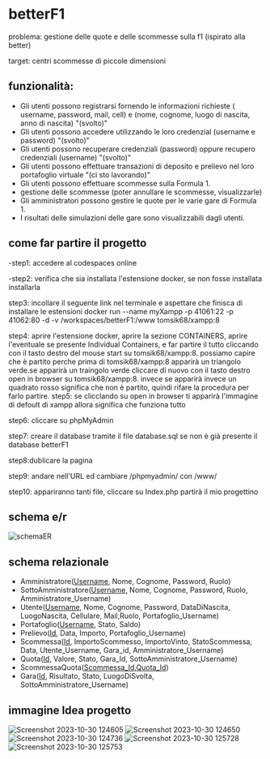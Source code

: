 # betterF1

problema: gestione delle quote e delle scommesse sulla f1 (ispirato alla better)

target: centri scommesse di piccole dimensioni

## funzionalità:
- Gli utenti possono registrarsi fornendo le informazioni richieste ( username, password, mail, cell) e (nome, cognome, luogo di nascita, anno di nascita)    "(svolto)"
- Gli utenti possono accedere utilizzando le loro credenzial (username e password)    "(svolto)"
- Gli utenti possono recuperare credenziali (password) oppure recupero credenziali (username)     "(svolto)"
- Gli utenti possono effettuare transazioni di deposito e prelievo nel loro portafoglio virtuale    "(ci sto lavorando)"
- Gli utenti possono effettuare scommesse sulla Formula 1.
- gestione delle scommesse (poter annullare le scommesse, visualizzarle)
- Gli amministratori possono gestire le quote per le varie gare di Formula 1.
- I risultati delle simulazioni delle gare sono visualizzabili dagli utenti.


## come far partire il progetto
-step1: accedere al codespaces online

-step2: verifica che sia installata l'estensione docker, se non fosse installata installarla

step3: incollare il seguente link nel terminale e aspettare che finisca di installare le estensioni docker run --name myXampp -p 41061:22 -p 41062:80 -d -v /workspaces/betterF1:/www tomsik68/xampp:8

step4: aprire l'estensione docker, aprire la sezione CONTAINERS, aprire l'eventuale se presente Individual Containers, e far partire il tutto cliccando con il tasto destro del mouse start su  tomsik68/xampp:8.  possiamo capire che è partito perche prima di tomsik68/xampp:8 apparirà un triangolo verde.se apparirà un traingolo verde cliccare di nuovo con il tasto destro open in browser su tomsik68/xampp:8. invece se apparirà invece un quadrato rosso significa che non è partito, quindi rifare la procedura per farlo partire.
step5: se clicclando  su open in browser ti apparirà l'immagine di defoult di xampp allora significa che funziona tutto

step6: cliccare su phpMyAdmin

step7: creare il database tramite il file database.sql se non è già presente il database betterF1

step8:dublicare la pagina

step9: andare nell'URL ed cambiare /phpmyadmin/ con /www/

step10: appariranno tanti file, cliccare su Index.php partirà il mio progettino




## schema e/r
![schemaER](https://github.com/nicolabresciani/betterF1/assets/101709282/1b4f7bf7-cb14-47b5-aefa-30d2936eb99e)



## schema relazionale
- Amministratore(<ins>Username</ins>, Nome, Cognome, Password, Ruolo)
- SottoAmministratore(<ins>Username</ins>, Nome, Cognome, Password, Ruolo, Amministratore_Username)
- Utente(<ins>Username</ins>, Nome, Cognome, Password, DataDiNascita, LuogoNascita, Cellulare, Mail,Ruolo, Portafoglio_Username)
- Portafoglio(<ins>Username</ins>, Stato, Saldo)
- Prelievo(<ins>Id</ins>, Data, Importo, Portafoglio_Username)
- Scommessa(<ins>Id</ins>, ImportoScommesso, ImportoVinto, StatoScommessa, Data, Utente_Username, Gara_id, Amministratore_Username)
- Quota(<ins>Id</ins>, Valore, Stato, Gara_Id, SottoAmministratore_Username)
- ScommessaQuota(<ins>Scommessa_Id</ins>,<ins>Quota_Id</ins>)
- Gara(<ins>Id</ins>, Risultato, Stato, LuogoDiSvolta, SottoAmministratore_Username)



## immagine Idea progetto
![Screenshot 2023-10-30 124605](https://github.com/nicolabresciani/betterF1/assets/101709282/c4a65f3f-4bbc-495b-aa68-a6455c455e50)
![Screenshot 2023-10-30 124650](https://github.com/nicolabresciani/betterF1/assets/101709282/9276a2b4-d547-4f94-8f66-5360d9b1b2c4)
![Screenshot 2023-10-30 124736](https://github.com/nicolabresciani/betterF1/assets/101709282/659aa23f-dda3-4ff1-9199-2db008fa4a90)
![Screenshot 2023-10-30 125728](https://github.com/nicolabresciani/betterF1/assets/101709282/7129b54e-0136-45f8-a05a-c8bdd7cae0c9)
![Screenshot 2023-10-30 125753](https://github.com/nicolabresciani/betterF1/assets/101709282/eaea51d6-bb07-4d17-ad48-70b2275489dc)


